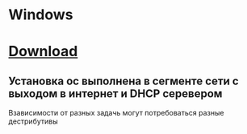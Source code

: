 # Windows
# [Download](https://cdimage.debian.org/debian-cd/current/amd64/iso-dvd/ )
## Установка ос выполнена в сегменте сети с выходом в интернет и DHCP серевером
Взависимости от разных задачь могут потребоваться разные дестрибутивы


